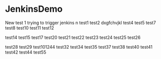 # JenkinsDemo

New test 1
trying to trigger jenkins
n
test1
test2
dxgfchvjkl
test4
test5
test7
test8
test10
test11
test12

test14
test15
test17
test20
test21
test22
test23
test24
test25
test26

test28
test29
test101244
test32
test34
test35
test37
test38
test40
test41
test42
test44
test55
